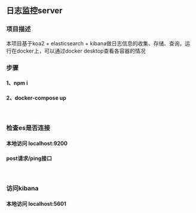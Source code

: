 ## 日志监控server
### 项目描述
本项目基于koa2 + elasticsearch + kibana做日志信息的收集、存储、查询，运行在docker上，可以通过docker desktop查看各容器的情况

### 步骤
#### 1、npm i
#### 2、docker-compose up
<br>

### 检查es是否连接
#### 本地访问 localhost:9200
#### post请求/ping接口
<br>

### 访问kibana
#### 本地访问 localhost:5601

